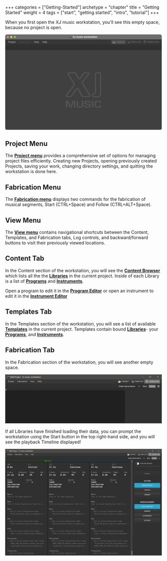 +++
categories = ["Getting-Started"]
archetype = "chapter"
title = "Getting Started"
weight = 4
tags = ["start", "getting started", "intro", "tutorial"]
+++

When you first open the XJ music workstation, you'll see this empty space, because no project is open.

![XJ music workstation first opens](xj-workstation-opening.png)

## Project Menu

The [**Project menu**](/getting-started/menu-bar/index.md) provides a comprehensive set of options for managing project files efficiently. Creating new Projects, opening previously created Projects, saving your work, changing directory settings, and quitting the workstation is done here.

## Fabrication Menu

The [**Fabrication menu**](/making-xj-music/fabrication/fabrication-settings) displays two commands for the fabrication of musical segments, Start (CTRL+Space) and Follow (CTRL+ALT+Space).


## View Menu

The [**View menu**](/getting-started/menu-bar/) contains navigational shortcuts between the Content, Templates, and Fabrication tabs, Log controls, and backward/forward buttons to visit their previously viewed locations.

## Content Tab

In the Content section of the workstation, you will see the [**Content Browser**](/getting-started/content-browser/) which lists
all the the [**Libraries**](/making-xj-music/libraries/) in the current project. Inside of each Library
is a list of [**Programs**](/making-xj-music/programs/) and [**Instruments**](/making-xj-music/instruments/).

Open a program to edit it in the [**Program Editor**](/getting-started/program-editor/)
or open an instrument to edit it in the [**Instrument Editor**](/getting-started/instrument-editor/)

## Templates Tab

In the Templates section of the workstation, you will see a list of available [**Templates**](/making-xj-music/templates/) in the current project. Templates contain bound [**Libraries**](/making-xj-music/libraries/)- your [**Programs**](/making-xj-music/programs/), and [**Instruments**](/making-xj-music/instruments/).

## Fabrication Tab

In the Fabrication section of the workstation, you will see another empty space.

![Empty Timeline](empty-timeline.png)

If all Libraries have finished loading their data, you can prompt the workstation using the Start button in the top right-hand side, and you will see the playback Timeline displayed!

![Playback Timeline](playback-timeline.png)
